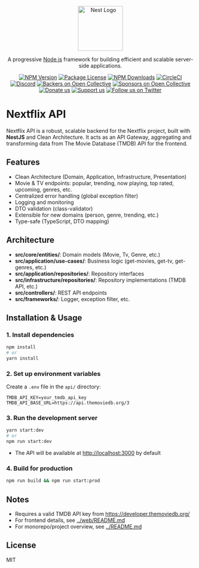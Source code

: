 <p align="center">
  <a href="http://nestjs.com/" target="blank"><img src="https://nestjs.com/img/logo-small.svg" width="120" alt="Nest Logo" /></a>
</p>

[circleci-image]: https://img.shields.io/circleci/build/github/nestjs/nest/master?token=abc123def456
[circleci-url]: https://circleci.com/gh/nestjs/nest

  <p align="center">A progressive <a href="http://nodejs.org" target="_blank">Node.js</a> framework for building efficient and scalable server-side applications.</p>
    <p align="center">
<a href="https://www.npmjs.com/~nestjscore" target="_blank"><img src="https://img.shields.io/npm/v/@nestjs/core.svg" alt="NPM Version" /></a>
<a href="https://www.npmjs.com/~nestjscore" target="_blank"><img src="https://img.shields.io/npm/l/@nestjs/core.svg" alt="Package License" /></a>
<a href="https://www.npmjs.com/~nestjscore" target="_blank"><img src="https://img.shields.io/npm/dm/@nestjs/common.svg" alt="NPM Downloads" /></a>
<a href="https://circleci.com/gh/nestjs/nest" target="_blank"><img src="https://img.shields.io/circleci/build/github/nestjs/nest/master" alt="CircleCI" /></a>
<a href="https://discord.gg/G7Qnnhy" target="_blank"><img src="https://img.shields.io/badge/discord-online-brightgreen.svg" alt="Discord"/></a>
<a href="https://opencollective.com/nest#backer" target="_blank"><img src="https://opencollective.com/nest/backers/badge.svg" alt="Backers on Open Collective" /></a>
<a href="https://opencollective.com/nest#sponsor" target="_blank"><img src="https://opencollective.com/nest/sponsors/badge.svg" alt="Sponsors on Open Collective" /></a>
  <a href="https://paypal.me/kamilmysliwiec" target="_blank"><img src="https://img.shields.io/badge/Donate-PayPal-ff3f59.svg" alt="Donate us"/></a>
    <a href="https://opencollective.com/nest#sponsor"  target="_blank"><img src="https://img.shields.io/badge/Support%20us-Open%20Collective-41B883.svg" alt="Support us"></a>
  <a href="https://twitter.com/nestframework" target="_blank"><img src="https://img.shields.io/twitter/follow/nestframework.svg?style=social&label=Follow" alt="Follow us on Twitter"></a>
</p>
  <!--[![Backers on Open Collective](https://opencollective.com/nest/backers/badge.svg)](https://opencollective.com/nest#backer)
  [![Sponsors on Open Collective](https://opencollective.com/nest/sponsors/badge.svg)](https://opencollective.com/nest#sponsor)-->

# Nextflix API

Nextflix API is a robust, scalable backend for the Nextflix project, built with **NestJS** and Clean Architecture. It acts as an API Gateway, aggregating and transforming data from The Movie Database (TMDB) API for the frontend.

## Features

- Clean Architecture (Domain, Application, Infrastructure, Presentation)
- Movie & TV endpoints: popular, trending, now playing, top rated, upcoming, genres, etc.
- Centralized error handling (global exception filter)
- Logging and monitoring
- DTO validation (class-validator)
- Extensible for new domains (person, genre, trending, etc.)
- Type-safe (TypeScript, DTO mapping)

## Architecture

- **src/core/entities/**: Domain models (Movie, Tv, Genre, etc.)
- **src/application/use-cases/**: Business logic (get-movies, get-tv, get-genres, etc.)
- **src/application/repositories/**: Repository interfaces
- **src/infrastructure/repositories/**: Repository implementations (TMDB API, etc.)
- **src/controllers/**: REST API endpoints
- **src/frameworks/**: Logger, exception filter, etc.

## Installation & Usage

### 1. Install dependencies

```bash
npm install
# or
yarn install
```

### 2. Set up environment variables

Create a `.env` file in the `api/` directory:

```
TMDB_API_KEY=your_tmdb_api_key
TMDB_API_BASE_URL=https://api.themoviedb.org/3
```

### 3. Run the development server

```bash
yarn start:dev
# or
npm run start:dev
```

- The API will be available at [http://localhost:3000](http://localhost:3000) by default

### 4. Build for production

```bash
npm run build && npm run start:prod
```

## Notes

- Requires a valid TMDB API key from https://developer.themoviedb.org/
- For frontend details, see [../web/README.md](../web/README.md)
- For monorepo/project overview, see [../README.md](../README.md)

## License

MIT
